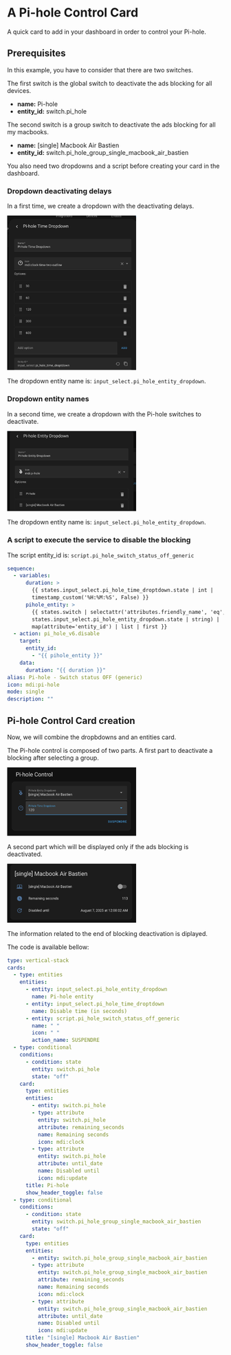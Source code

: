 # A Pi-hole Control Card

A quick card to add in your dashboard in order to control your Pi-hole.

## Prerequisites

In this example, you have to consider that there are two switches.

The first switch is the global switch to deactivate the ads blocking for all devices.

- **name:** Pi-hole
- **entity_id:** switch.pi_hole

The second switch is a group switch to deactivate the ads blocking for all my macbooks.

- **name:** [single] Macbook Air Bastien
- **entity_id:** switch.pi_hole_group_single_macbook_air_bastien

You also need two dropdowns and a script before creating your card in the dashboard.

### Dropdown deactivating delays

In a first time, we create a dropdown with the deactivating delays.

<img src="../img/dropdown-time.png" width="300">

The dropdown entity name is: `input_select.pi_hole_entity_dropdown`.

### Dropdown entity names

In a second time, we create a dropdown with the Pi-hole switches to deactivate.

<img src="../img/dropdown-entity.png" width="300">

The dropdown entity name is: `input_select.pi_hole_entity_dropdown`.

### A script to execute the service to disable the blocking

The script entity_id is: `script.pi_hole_switch_status_off_generic`

```yaml
sequence:
  - variables:
      duration: >
        {{ states.input_select.pi_hole_time_droptdown.state | int |
        timestamp_custom('%H:%M:%S', False) }}
      pihole_entity: >
        {{ states.switch | selectattr('attributes.friendly_name', 'eq',
        states.input_select.pi_hole_entity_dropdown.state | string) |
        map(attribute='entity_id') | list | first }}
  - action: pi_hole_v6.disable
    target:
      entity_id:
        - "{{ pihole_entity }}"
    data:
      duration: "{{ duration }}"
alias: Pi-hole - Switch status OFF (generic)
icon: mdi:pi-hole
mode: single
description: ""
```

## Pi-hole Control Card creation

Now, we will combine the dropbdowns and an entities card.

The Pi-hole control is composed of two parts. A first part to deactivate a blocking after selecting a group.

<img src="../img/pi-hole-control-part-01.png" width="300">

A second part which will be displayed only if the ads blocking is deactivated.

<img src="../img/pi-hole-control-part-02.png" width="300">

The information related to the end of blocking deactivation is diplayed.

The code is available bellow:

```yaml
type: vertical-stack
cards:
  - type: entities
    entities:
      - entity: input_select.pi_hole_entity_dropdown
        name: Pi-hole entity
      - entity: input_select.pi_hole_time_droptdown
        name: Disable time (in seconds)
      - entity: script.pi_hole_switch_status_off_generic
        name: " "
        icon: " "
        action_name: SUSPENDRE
  - type: conditional
    conditions:
      - condition: state
        entity: switch.pi_hole
        state: "off"
    card:
      type: entities
      entities:
        - entity: switch.pi_hole
        - type: attribute
          entity: switch.pi_hole
          attribute: remaining_seconds
          name: Remaining seconds
          icon: mdi:clock
        - type: attribute
          entity: switch.pi_hole
          attribute: until_date
          name: Disabled until
          icon: mdi:update
      title: Pi-hole
      show_header_toggle: false
  - type: conditional
    conditions:
      - condition: state
        entity: switch.pi_hole_group_single_macbook_air_bastien
        state: "off"
    card:
      type: entities
      entities:
        - entity: switch.pi_hole_group_single_macbook_air_bastien
        - type: attribute
          entity: switch.pi_hole_group_single_macbook_air_bastien
          attribute: remaining_seconds
          name: Remaining seconds
          icon: mdi:clock
        - type: attribute
          entity: switch.pi_hole_group_single_macbook_air_bastien
          attribute: until_date
          name: Disabled until
          icon: mdi:update
      title: "[single] Macbook Air Bastien"
      show_header_toggle: false
```
